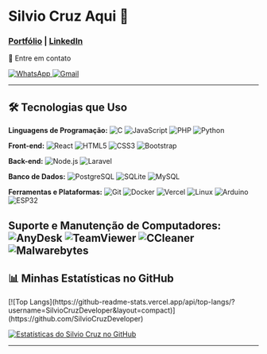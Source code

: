 # Silvio Cruz Aqui 👋

### [Portfólio](https://portifolio-silvio-cruz.vercel.app/) | [LinkedIn](https://www.linkedin.com/in/silvio-cruz-933234280/)

<p align="left">💌 Entre em contato </p>

<a href="https://wa.me/554198834032">
  <img src="https://img.shields.io/badge/-WhatsApp-25d366?style=flat-square&labelColor=25d366&logo=whatsapp&logoColor=white" alt="WhatsApp"/>
</a>
<a href="mailto:silviocruz0508@gmail.com">
  <img src="https://img.shields.io/badge/-Gmail-D14836?style=flat-square&logo=gmail&logoColor=white" alt="Gmail"/>
</a>

---

## 🛠️ Tecnologias que Uso

**Linguagens de Programação:**
![C](https://img.shields.io/badge/-C-A8B9CC?style=flat-square&logo=c&logoColor=black)
![JavaScript](https://img.shields.io/badge/-JavaScript-F7DF1E?style=flat-square&logo=javascript&logoColor=black)
![PHP](https://img.shields.io/badge/-PHP-777BB4?style=flat-square&logo=php&logoColor=white)
![Python](https://img.shields.io/badge/-Python-3776AB?style=flat-square&logo=python&logoColor=white)



**Front-end:**
![React](https://img.shields.io/badge/-React-61DAFB?style=flat-square&logo=react&logoColor=black)
![HTML5](https://img.shields.io/badge/-HTML5-E34F26?style=flat-square&logo=html5&logoColor=white)
![CSS3](https://img.shields.io/badge/-CSS3-1572B6?style=flat-square&logo=css3&logoColor=white)
![Bootstrap](https://img.shields.io/badge/-Bootstrap-563D7C?style=flat-square&logo=bootstrap&logoColor=white)

**Back-end:**
![Node.js](https://img.shields.io/badge/-Node.js-339933?style=flat-square&logo=nodedotjs&logoColor=white)
![Laravel](https://img.shields.io/badge/-Laravel-FF2D20?style=flat-square&logo=laravel&logoColor=white)

**Banco de Dados:**
![PostgreSQL](https://img.shields.io/badge/-PostgreSQL-336791?style=flat-square&logo=postgresql&logoColor=white)
![SQLite](https://img.shields.io/badge/-SQLite-003B57?style=flat-square&logo=sqlite&logoColor=white)
![MySQL](https://img.shields.io/badge/-MySQL-4479A1?style=flat-square&logo=mysql&logoColor=white)

**Ferramentas e Plataformas:**
![Git](https://img.shields.io/badge/-Git-F05032?style=flat-square&logo=git&logoColor=white)
![Docker](https://img.shields.io/badge/-Docker-2496ED?style=flat-square&logo=docker&logoColor=white)
![Vercel](https://img.shields.io/badge/-Vercel-000000?style=flat-square&logo=vercel&logoColor=white)
![Linux](https://img.shields.io/badge/-Linux-FCC624?style=flat-square&logo=linux&logoColor=black)
![Arduino](https://img.shields.io/badge/-Arduino-3776AB?style=flat-square&logo=Arduino&logoColor=white)
![ESP32](https://img.shields.io/badge/-ESP32-CC342D?style=flat-square&logo=ESP32&logoColor=white)


**Suporte e Manutenção de Computadores:**
![AnyDesk](https://img.shields.io/badge/-AnyDesk-0078D6?style=flat-square&logo=anydesk&logoColor=white)
![TeamViewer](https://img.shields.io/badge/-TeamViewer-0A84FF?style=flat-square&logo=teamviewer&logoColor=white)
![CCleaner](https://img.shields.io/badge/-CCleaner-2C2E5D?style=flat-square&logo=ccleaner&logoColor=white)
![Malwarebytes](https://img.shields.io/badge/-Malwarebytes-000000?style=flat-square&logo=malwarebytes&logoColor=white)
---

## 📊 Minhas Estatísticas no GitHub
<p ">
[![Top Langs](https://github-readme-stats.vercel.app/api/top-langs/?username=SilvioCruzDeveloper&layout=compact)](https://github.com/SilvioCruzDeveloper)


</p>

<p> 

  [![Estatísticas do Silvio Cruz no GitHub](https://github-readme-stats.vercel.app/api?username=SilvioCruzDeveloper&show_icons=true&theme=algolia)](https://github.com/SilvioCruzDeveloper)

</p>

---
